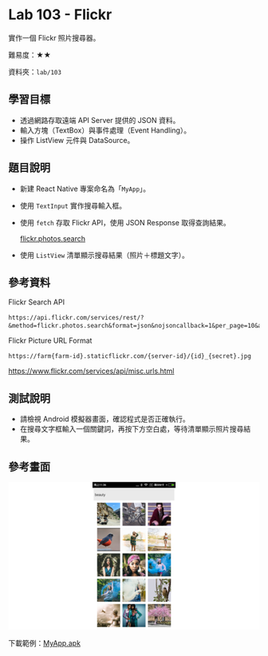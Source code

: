 # Lab 103 - Flickr

實作一個 Flickr 照片搜尋器。

難易度：★★

資料夾：`lab/103`

## 學習目標

* 透過網路存取遠端 API Server 提供的 JSON 資料。
* 輸入方塊（TextBox）與事件處理（Event Handling）。
* 操作 ListView 元件與 DataSource。

## 題目說明

* 新建 React Native 專案命名為「`MyApp`」。
* 使用 `TextInput` 實作搜尋輸入框。
* 使用 `fetch` 存取 Flickr API，使用 JSON Response 取得查詢結果。

   [flickr.photos.search](https://www.flickr.com/services/api/flickr.photos.search.html)

* 使用 `ListView` 清單顯示搜尋結果（照片＋標題文字）。

## 參考資料

Flickr Search API

```
https://api.flickr.com/services/rest/?&method=flickr.photos.search&format=json&nojsoncallback=1&per_page=10&api_key=b49d87bfd659c5768ab0eafa74f2b6a5&tags=
```

Flickr Picture URL Format

```
https://farm{farm-id}.staticflickr.com/{server-id}/{id}_{secret}.jpg
```

https://www.flickr.com/services/api/misc.urls.html

## 測試說明

* 請檢視 Android 模擬器畫面，確認程式是否正確執行。
* 在搜尋文字框輸入一個關鍵詞，再按下方空白處，等待清單顯示照片搜尋結果。

## 參考畫面

![screencap](screencap.png)

下載範例：[MyApp.apk](MyApp.apk)